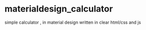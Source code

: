 # materialdesign_calculator
simple calculator , in material design written in  clear html/css and js
